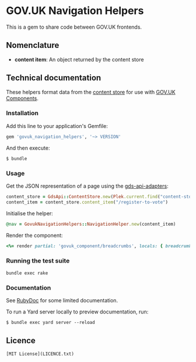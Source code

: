 # GOV.UK Navigation Helpers

This is a gem to share code between GOV.UK frontends.

## Nomenclature

- **content item**: An object returned by the content store

## Technical documentation

These helpers format data from the [content store](https://github.com/alphagov/content-store) for use with [GOV.UK Components](http://govuk-component-guide.herokuapp.com/about).

### Installation

Add this line to your application's Gemfile:

```ruby
gem 'govuk_navigation_helpers', '~> VERSION'
```

And then execute:

    $ bundle

### Usage

Get the JSON representation of a page using the [gds-api-adapters](https://github.com/alphagov/gds-api-adapters/):

```ruby
content_store = GdsApi::ContentStore.new(Plek.current.find("content-store"))
content_item = content_store.content_item("/register-to-vote")
```

Initialise the helper:

```ruby
@nav = GovukNavigationHelpers::NavigationHelper.new(content_item)
```

Render the component:

```ruby
<%= render partial: 'govuk_component/breadcrumbs', locals: { breadcrumbs: @nav.breadcrumbs }
```

### Running the test suite

`bundle exec rake`

### Documentation

See [RubyDoc](http://www.rubydoc.info/gems/govuk_navigation_helpers) for some limited documentation.

To run a Yard server locally to preview documentation, run:

    $ bundle exec yard server --reload

## Licence

    [MIT License](LICENCE.txt)
